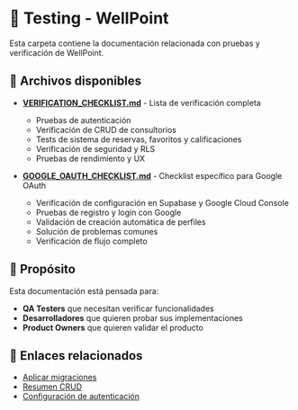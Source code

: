 # 🧪 Testing - WellPoint

Esta carpeta contiene la documentación relacionada con pruebas y verificación de WellPoint.

## 📄 Archivos disponibles

- **[VERIFICATION_CHECKLIST.md](./VERIFICATION_CHECKLIST.md)** - Lista de verificación completa
  - Pruebas de autenticación
  - Verificación de CRUD de consultorios
  - Tests de sistema de reservas, favoritos y calificaciones
  - Verificación de seguridad y RLS
  - Pruebas de rendimiento y UX

- **[GOOGLE_OAUTH_CHECKLIST.md](./GOOGLE_OAUTH_CHECKLIST.md)** - Checklist específico para Google OAuth
  - Verificación de configuración en Supabase y Google Cloud Console
  - Pruebas de registro y login con Google
  - Validación de creación automática de perfiles
  - Solución de problemas comunes
  - Verificación de flujo completo

## 🎯 Propósito

Esta documentación está pensada para:
- **QA Testers** que necesitan verificar funcionalidades
- **Desarrolladores** que quieren probar sus implementaciones
- **Product Owners** que quieren validar el producto

## 🔗 Enlaces relacionados

- [Aplicar migraciones](../deployment/APPLY_MIGRATIONS.md)
- [Resumen CRUD](../development/CRUD_IMPLEMENTATION_SUMMARY.md)
- [Configuración de autenticación](../auth/)
